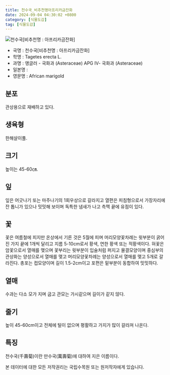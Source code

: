 ```yaml
---
title: 천수국_비추천명아프리카금잔화
date: 2024-09-04 04:30:02 +0800
category: [식물도감]
tag: [식물도감]
---
```




![천수국[비추천명 : 아프리카금잔화]](/fileUpload/plants/basic/Compositae/Tagetes/22261/1_th2.JPG)
- 국명 : 천수국[비추천명 : 아프리카금잔화]
- 학명 : Tagetes erecta L.
- 과명 : 앵글러 - 국화과 (Asteraceae) APG Ⅳ- 국화과 (Asteraceae)
- 일본명 : 
- 영문명 : African marigold


## 분포
관상용으로 재배하고 있다.
## 생육형
한해살이풀.
## 크기
높이는 45-60㎝.
## 잎
잎은 어긋나기 또는 마주나기의 1회우상으로 갈라지고 열편은 피침형으로서 가장자리에 잔 톱니가 있으나 밋밋해 보이며 독특한 냄새가 나고 측맥 끝에 유점이 있다.
## 꽃
꽃은 여름철에 피지만 온상에서 기른 것은 5월에 피며 머리모양꽃차례는 윗부분이 굵어진 가지 끝에 1개씩 달리고 지름 5-10cm로서 황색, 연한 황색 또는 적황색이다. 혀꽃은 암꽃으로서 열매를 맺으며 꽃부리는 윗부분이 입술처럼 퍼지고 물결모양이며 중심부의 관상화는 양성으로서 열매를 맺고 머리모양꽃차례는 양성으로서 열매를 맺고 5개로 갈라진다. 총포는 컵모양이며 길이 1.5-2cm이고 포편은 밑부분이 동합하여 밋밋하다.
## 열매
수과는 다소 모가 지며 굽고 관모는 가시같으며 길이가 같지 않다.
## 줄기
높이 45-60cm이고 전체에 털이 없으며 평활하고 가지가 많이 갈라져 나온다.
## 특징
천수국(千壽菊)이란 만수국(萬壽菊)에 대하여 지은 이름이다.






본 데이터에 대한 모든 저작권리는 국립수목원 또는 원저작자에게 있습니다.
